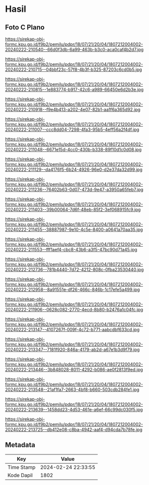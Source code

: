 # Hasil

## Foto C Plano

https://sirekap-obj-formc.kpu.go.id/f9b2/pemilu/pdpr/18/07/21/20/04/1807212004002-20240222-210540--66d0f3db-6a99-463b-b3c0-aca0caf4b2d7.jpg

https://sirekap-obj-formc.kpu.go.id/f9b2/pemilu/pdpr/18/07/21/20/04/1807212004002-20240222-210715--04bbf23c-57f8-4b3f-b325-87203c6cd0b5.jpg

https://sirekap-obj-formc.kpu.go.id/f9b2/pemilu/pdpr/18/07/21/20/04/1807212004002-20240222-210815--1e883774-b917-42c6-a989-66450e6d2b3e.jpg

https://sirekap-obj-formc.kpu.go.id/f9b2/pemilu/pdpr/18/07/21/20/04/1807212004002-20240222-210918--f9e4b413-a202-4e07-82b1-aa1f6a365d92.jpg

https://sirekap-obj-formc.kpu.go.id/f9b2/pemilu/pdpr/18/07/21/20/04/1807212004002-20240222-211007--ccc8dd04-7298-4fa3-95b5-4eff56a2f4df.jpg

https://sirekap-obj-formc.kpu.go.id/f9b2/pemilu/pdpr/18/07/21/20/04/1807212004002-20240222-211048--6671e15d-4cc0-430b-b338-89f10d1c0d08.jpg

https://sirekap-obj-formc.kpu.go.id/f9b2/pemilu/pdpr/18/07/21/20/04/1807212004002-20240222-211129--da4176f5-6b24-4926-96e0-d2e37da32d99.jpg

https://sirekap-obj-formc.kpu.go.id/f9b2/pemilu/pdpr/18/07/21/20/04/1807212004002-20240222-211236--76402b63-0d07-473d-9e47-a3950a65feb7.jpg

https://sirekap-obj-formc.kpu.go.id/f9b2/pemilu/pdpr/18/07/21/20/04/1807212004002-20240222-211403--39b00064-7d6f-48eb-85f2-3ef068915fc9.jpg

https://sirekap-obj-formc.kpu.go.id/f9b2/pemilu/pdpr/18/07/21/20/04/1807212004002-20240222-211455--38887987-9e10-4c5e-8400-a0641a70aa35.jpg

https://sirekap-obj-formc.kpu.go.id/f9b2/pemilu/pdpr/18/07/21/20/04/1807212004002-20240222-211553--fff1aef4-cbc8-43b6-a3f5-47bc90d71a45.jpg

https://sirekap-obj-formc.kpu.go.id/f9b2/pemilu/pdpr/18/07/21/20/04/1807212004002-20240222-212736--781b4440-7d72-4212-808c-0fba23530440.jpg

https://sirekap-obj-formc.kpu.go.id/f9b2/pemilu/pdpr/18/07/21/20/04/1807212004002-20240222-212958--8a91551e-df26-466c-846b-1c17efe5a499.jpg

https://sirekap-obj-formc.kpu.go.id/f9b2/pemilu/pdpr/18/07/21/20/04/1807212004002-20240222-211906--0628c082-2770-4ecd-8b80-b2476a1c04fc.jpg

https://sirekap-obj-formc.kpu.go.id/f9b2/pemilu/pdpr/18/07/21/20/04/1807212004002-20240222-213147--4107267f-009f-4c72-b771-aabcdbf633cd.jpg

https://sirekap-obj-formc.kpu.go.id/f9b2/pemilu/pdpr/18/07/21/20/04/1807212004002-20240222-213347--7181f920-846a-4179-ab2d-a67e1b3d9f79.jpg

https://sirekap-obj-formc.kpu.go.id/f9b2/pemilu/pdpr/18/07/21/20/04/1807212004002-20240222-213446--3b848028-8011-4292-b086-ae0f2813f9ed.jpg

https://sirekap-obj-formc.kpu.go.id/f9b2/pemilu/pdpr/18/07/21/20/04/1807212004002-20240222-213548--21af1fa7-2663-4bf8-b660-503cdb284fe1.jpg

https://sirekap-obj-formc.kpu.go.id/f9b2/pemilu/pdpr/18/07/21/20/04/1807212004002-20240222-213639--1458dd23-4d53-461e-a6ef-66c99dc030f5.jpg

https://sirekap-obj-formc.kpu.go.id/f9b2/pemilu/pdpr/18/07/21/20/04/1807212004002-20240222-213725--db412e08-c8ba-4942-aaf4-d94cda7b78fe.jpg


## Metadata

| Key        | Value               |
| ---------- | ------------------- |
| Time Stamp | 2024-02-24 22:33:55 |
| Kode Dapil | 1802                |



